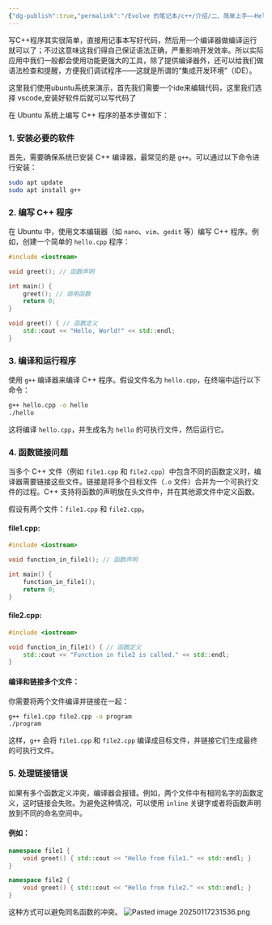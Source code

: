 ```yaml
---
{"dg-publish":true,"permalink":"/Evolve 的笔记本/c++/介绍/二、简单上手——Hello World/","created":"2025-01-17T13:26:39.225+08:00"}
---
```


写C++程序其实很简单，直接用记事本写好代码，然后用一个编译器做编译运行就可以了；不过这意味这我们得自己保证语法正确，严重影响开发效率。所以实际应用中我们一般都会使用功能更强大的工具，除了提供编译器外，还可以给我们做语法检查和提醒，方便我们调试程序——这就是所谓的“集成开发环境”（IDE）。

这里我们使用ubuntu系统来演示，首先我们需要一个ide来编辑代码，这里我们选择 vscode,安装好软件后就可以写代码了

在 Ubuntu 系统上编写 C++ 程序的基本步骤如下：

### 1. 安装必要的软件

首先，需要确保系统已安装 C++ 编译器，最常见的是 `g++`。可以通过以下命令进行安装：

```bash
sudo apt update
sudo apt install g++
```

### 2. 编写 C++ 程序

在 Ubuntu 中，使用文本编辑器（如 `nano`、`vim`、`gedit` 等）编写 C++ 程序。例如，创建一个简单的 `hello.cpp` 程序：

```cpp
#include <iostream>

void greet(); // 函数声明

int main() {
    greet(); // 调用函数
    return 0;
}

void greet() { // 函数定义
    std::cout << "Hello, World!" << std::endl;
}
```

### 3. 编译和运行程序

使用 `g++` 编译器来编译 C++ 程序。假设文件名为 `hello.cpp`，在终端中运行以下命令：

```bash
g++ hello.cpp -o hello
./hello
```

这将编译 `hello.cpp`，并生成名为 `hello` 的可执行文件，然后运行它。

### 4. 函数链接问题

当多个 C++ 文件（例如 `file1.cpp` 和 `file2.cpp`）中包含不同的函数定义时，编译器需要链接这些文件。链接是将多个目标文件（`.o` 文件）合并为一个可执行文件的过程。C++ 支持将函数的声明放在头文件中，并在其他源文件中定义函数。

假设有两个文件：`file1.cpp` 和 `file2.cpp`。

#### file1.cpp:

```cpp
#include <iostream>

void function_in_file1(); // 函数声明

int main() {
    function_in_file1();
    return 0;
}
```

#### file2.cpp:

```cpp
#include <iostream>

void function_in_file1() { // 函数定义
    std::cout << "Function in file2 is called." << std::endl;
}
```

#### 编译和链接多个文件：

你需要将两个文件编译并链接在一起：

```bash
g++ file1.cpp file2.cpp -o program
./program
```

这样，`g++` 会将 `file1.cpp` 和 `file2.cpp` 编译成目标文件，并链接它们生成最终的可执行文件。

### 5. 处理链接错误

如果有多个函数定义冲突，编译器会报错。例如，两个文件中有相同名字的函数定义，这时链接会失败。为避免这种情况，可以使用 `inline` 关键字或者将函数声明放到不同的命名空间中。

#### 例如：

```cpp
namespace file1 {
    void greet() { std::cout << "Hello from file1." << std::endl; }
}

namespace file2 {
    void greet() { std::cout << "Hello from file2." << std::endl; }
}
```

这种方式可以避免同名函数的冲突。
![Pasted image 20250117231536.png](/img/user/Pasted%20image%2020250117231536.png)
